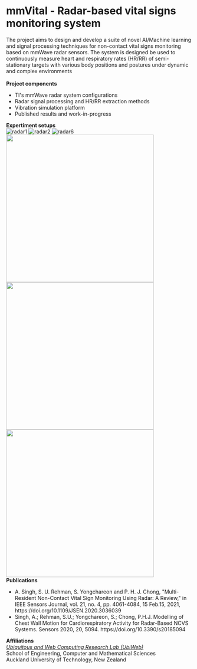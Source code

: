 # mmVital - Radar-based vital signs monitoring system
The project aims to design and develop a suite of novel AI/Machine learning and signal processing techniques for non-contact vital signs monitoring based on mmWave radar sensors. The system is designed be used to continuously measure heart and respiratory rates (HR/RR) of semi-stationary targets with various body positions and postures under dynamic and complex environments <br><br>
<b>Project components</b> <br>
<ul>
<li> TI's mmWave radar system configurations </li>
<li> Radar signal processing and HR/RR extraction methods  </li>
<li> Vibration simulation platform </li>
<li> Published results and work-in-progress </li>
</ul>
<be>

<b>Expertiment setups</b><br>
![radar1](https://github.com/Ubiweb-lab/mmVital/assets/147883739/4467643f-780a-4fbf-af7c-73ecadc0063d)
![radar2](https://github.com/Ubiweb-lab/mmVital/assets/147883739/dc7b6410-0bf7-4392-9434-c5e570eedc15)
![radar6](https://github.com/Ubiweb-lab/mmVital/assets/147883739/29b00155-a5b0-406d-a0fd-019df3bb3491)
<img src="https://github.com/Ubiweb-lab/mmVital/assets/147883739/29b00155-a5b0-406d-a0fd-019df3bb3491" width="400" height="400">
<img src="https://github.com/Ubiweb-lab/mmVital/assets/147883739/dc7b6410-0bf7-4392-9434-c5e570eedc15" width="400" height="400">
<img src="https://github.com/Ubiweb-lab/mmVital/assets/147883739/4467643f-780a-4fbf-af7c-73ecadc0063d" width="400" height="400">
<br>
<b>Publications</b><br>
<ul>
<li>A. Singh, S. U. Rehman, S. Yongchareon and P. H. J. Chong, "Multi-Resident Non-Contact Vital Sign Monitoring Using Radar: A Review," in IEEE Sensors Journal, vol. 21, no. 4, pp. 4061-4084, 15 Feb.15, 2021, https://doi.org/10.1109/JSEN.2020.3036039</li>
<li>Singh, A.; Rehman, S.U.; Yongchareon, S.; Chong, P.H.J. Modelling of Chest Wall Motion for Cardiorespiratory Activity for Radar-Based NCVS Systems. Sensors 2020, 20, 5094. https://doi.org/10.3390/s20185094</li>
</ul>

<b>Affiliations</b><br>
<a href="https://ubiweb.aut.ac.nz/" target="_blank"><i>Ubiquitous and Web Computing Research Lab (UbiWeb)</i></a><br>
School of Engineering, Computer and Mathematical Sciences<br>
Auckland University of Technology, New Zealand <br>

